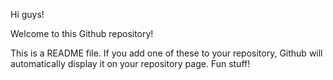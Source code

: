 Hi guys!

Welcome to this Github repository!

This is a README file. If you add one of these to your repository, Github will
automatically display it on your repository page. Fun stuff!
